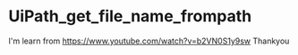 # UiPath_get_file_name_frompath

I'm learn from https://www.youtube.com/watch?v=b2VN0S1y9sw
Thankyou
